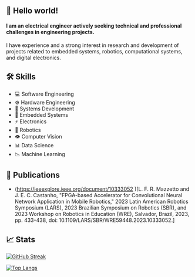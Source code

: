## 👋 Hello world! 

#### I am an **electrical engineer** actively seeking technical and professional challenges in engineering projects.

I have experience and a strong interest in research and development of projects related to embedded systems, robotics, computational systems, and digital electronics.

## 🛠️ Skills

- 💻 Software Engineering
- ⚙️ Hardware Engineering
- 🚀 Systems Development
- 🚗 Embedded Systems
- ⚡ Electronics
- 🤖 Robotics
- 👁️ Computer Vision
- 📊 Data Science
- 📉 Machine Learning

## 📝 Publications

- (https://ieeexplore.ieee.org/document/10333052 )[L. F. R. Mazzetto and J. E. C. Castanho, "FPGA-based Accelerator for Convolutional Neural Network Application in Mobile Robotics," 2023 Latin American Robotics Symposium (LARS), 2023 Brazilian Symposium on Robotics (SBR), and 2023 Workshop on Robotics in Education (WRE), Salvador, Brazil, 2023, pp. 433-438, doi: 10.1109/LARS/SBR/WRE59448.2023.10333052.]

<!-- # 🏅 Achievements -->

## 📈 Stats

[![GitHub Streak](https://streak-stats.demolab.com/?user=lucasmazz&theme=transparent&card_width=850)](https://git.io/streak-stats)
 
[![Top Langs](https://github-readme-stats.vercel.app/api/top-langs/?username=lucasmazz&theme=transparent&hide=QMake&layout=compact&card_width=850)](https://github.com/anuraghazra/github-readme-stats)
